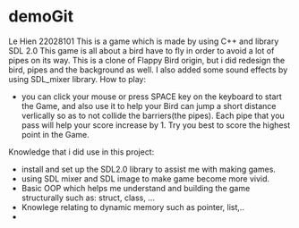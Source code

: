 # demoGit
Le Hien 22028101
This is a game which is made by using C++ and library SDL 2.0
This game is all about a bird have to fly in order to avoid a lot of pipes on its way. This is a clone of Flappy Bird origin, but i did redesign the bird,
pipes and the background as well. I also added some sound effects by using SDL_mixer library.
How to play:
  - you can click your mouse or press SPACE key on the keyboard to start the Game, and also use it to help
  your Bird can jump a short distance verlically so as to not collide the barriers(the pipes). Each pipe that you pass will help your score
increase by 1. Try you best to score the highest point in the Game.

Knowledge that i did use in this project:
- install and set up the SDL2.0 library to assist me with making games.
- using SDL mixer and SDL image to make game become more vivid. 
- Basic OOP which helps me understand and building the game structurally such as: struct, class, ...
- Knowlege relating to dynamic memory such as pointer, list,..
- 
